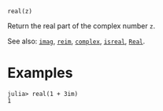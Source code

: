 ```
real(z)
```

Return the real part of the complex number `z`.

See also: [`imag`](@ref), [`reim`](@ref), [`complex`](@ref), [`isreal`](@ref), [`Real`](@ref).

# Examples

```jldoctest
julia> real(1 + 3im)
1
```
